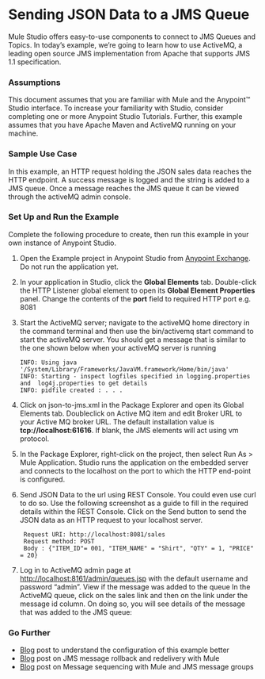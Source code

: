 # Sending JSON Data to a JMS Queue

Mule Studio offers easy-to-use components to connect to JMS Queues and Topics. In today’s example, we’re going to learn how to use ActiveMQ, a leading open source JMS implementation from Apache that supports JMS 1.1 specification.

### Assumptions
This document assumes that you are familiar with Mule and the Anypoint™ Studio interface. To increase your familiarity with Studio, consider completing one or more Anypoint Studio Tutorials. Further, this example assumes that you have Apache Maven and ActiveMQ running on your machine.

### Sample Use Case
 In this example, an HTTP request holding the JSON sales data reaches the HTTP endpoint. A success message is logged and the string is added to a JMS queue. Once a message reaches the JMS queue it can be viewed through the activeMQ admin console.

### Set Up and Run the Example
Complete the following procedure to create, then run this example in your own instance of Anypoint Studio.

1.  Open the Example project in Anypoint Studio from [Anypoint Exchange](http://www.mulesoft.org/documentation/display/current/Anypoint+Exchange). Do not run the application yet.

2. In your application in Studio, click the **Global Elements** tab. Double-click the HTTP Listener global element to open its **Global Element Properties** panel. Change the contents of the **port** field to required HTTP port e.g. 8081

3. Start the ActiveMQ server;  navigate to the activeMQ home directory in the command terminal and then   use the  bin/activemq start command to start the activeMQ server.   You should get a message that is similar to the one shown below when your activeMQ server is running

       INFO: Using java '/System/Library/Frameworks/JavaVM.framework/Home/bin/java'
       INFO: Starting - inspect logfiles specified in logging.properties and  log4j.properties to get details
       INFO: pidfile created : . . .

4. Click on json-to-jms.xml in the Package Explorer and open its Global Elements tab. Doubleclick on Active MQ item and edit Broker URL to your Active MQ broker URL. The default installation value is **tcp://localhost:61616**. If blank, the JMS elements will act using vm protocol.    
5. In the Package Explorer, right-click on the project, then select Run As > Mule Application. Studio runs the application on the embedded server and connects to the localhost on the port to which the HTTP end-point is configured.

6. Send JSON Data to the url using REST Console. You could even use curl to do so. Use the following screenshot as a guide to fill in the required details within the REST Console. Click on the Send button to send the JSON data as an HTTP request to your localhost server.

        Request URI: http://localhost:8081/sales
        Request method: POST
        Body : {"ITEM_ID"= 001, "ITEM_NAME" = "Shirt", "QTY" = 1, "PRICE" = 20}

7. Log in to ActiveMQ admin page at [http://localhost:8161/admin/queues.jsp](http://localhost:8161/admin/queues.jsp)
 with the default username and password “admin”. View if the message was added to the queue
In the ActiveMQ queue, click on the sales link and then on the link under the message id column. On doing so, you will see details of the message that was added to the JMS queue:


### Go Further

* [Blog](http://blogs.mulesoft.org/mule-school-jms-tutorial/)  post to understand the configuration of this example better
* [Blog](http://blogs.mulesoft.org/jms-message-rollback-and-redelivery/) post on JMS message rollback and redelivery with Mule
* [Blog](http://blogs.mulesoft.org/message-sequencing-with-mule-and-jms-message-groups/) post on Message sequencing with Mule and JMS message groups
